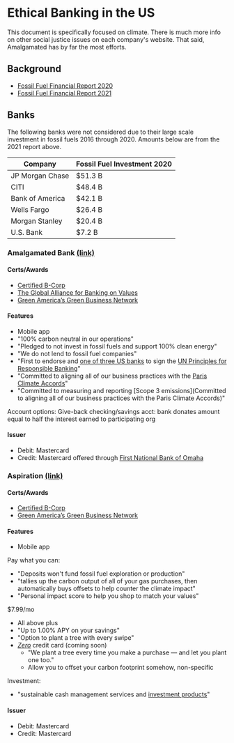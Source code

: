 # Ethical Banking in the US

This document is specifically focused on climate. There is much more info on other social justice issues on each company's website. That said, Amalgamated has by far the most efforts.

## Background

- [Fossil Fuel Financial Report 2020](https://www.ran.org/wp-content/uploads/2020/03/Banking_on_Climate_Change__2020_vF.pdf)
- [Fossil Fuel Financial Report 2021](https://www.ran.org/wp-content/uploads/2021/03/Banking-on-Climate-Chaos-2021.pdf)

## Banks

The following banks were not considered due to their large scale investment in fossil fuels 2016 through 2020.
Amounts below are from the 2021 report above.

| Company          | Fossil Fuel Investment 2020 |
| ---------------- | --------------------------- |
| JP Morgan Chase  | $51.3 B |
| CITI             | $48.4 B |
| Bank of America  | $42.1 B |
| Wells Fargo      | $26.4 B |
| Morgan Stanley   | $20.4 B |
| U.S. Bank        | $7.2 B |

### Amalgamated Bank [(link)](https://www.amalgamatedbank.com)

#### Certs/Awards

- [Certified B-Corp](https://en.wikipedia.org/wiki/B_Corporation_(certification))
- [The Global Alliance for Banking on Values](https://www.gabv.org/the-community/members/banks)
- [Green America’s Green Business Network](https://www.greenamerica.org/all-business-listings?field_search_terms_value=bank&title=)

#### Features

- Mobile app
- "100% carbon neutral in our operations"
- "Pledged to not invest in fossil fuels and support 100% clean energy"
- "We do not lend to fossil fuel companies"
- "First to endorse and [one of three US banks](https://www.unepfi.org/banking/bankingprinciples/signatories/) to sign the [UN Principles for Responsible Banking](https://www.unepfi.org/banking/bankingprinciples/)"
- "Committed to aligning all of our business practices with the [Paris Climate Accords](https://en.wikipedia.org/wiki/Paris_Agreement)"
- "Committed to measuring and reporting [Scope 3 emissions](Committed to aligning all of our business practices with the Paris Climate Accords)"

Account options:
Give-back checking/savings acct: bank donates amount equal to half the interest earned to participating org

#### Issuer

- Debit: Mastercard
- Credit: Mastercard offered through [First National Bank of Omaha](https://www.firstbankcard.com/mpp/amalgamatedbank/consumer/web-mc.html)

### Aspiration [(link)](https://www.aspiration.com/)

#### Certs/Awards

- [Certified B-Corp](https://en.wikipedia.org/wiki/B_Corporation_(certification))
- [Green America’s Green Business Network](https://www.greenamerica.org/all-business-listings?field_search_terms_value=bank&title=)

#### Features

- Mobile app

Pay what you can:
- "Deposits won't fund fossil fuel exploration or production"
- "tallies up the carbon output of all of your gas purchases, then automatically buys offsets to help counter the climate impact"
- "Personal impact score to help you shop to match your values"

$7.99/mo
- All above plus
- "Up to 1.00% APY on your savings"
- "Option to plant a tree with every swipe"
- [_Zero_](https://www.aspiration.com/zero/) credit card (coming soon)
  - "We plant a tree every time you make a purchase — and let you plant one too."
  - Allow you to offset your carbon footprint somehow, non-specific

Investment:
- "sustainable cash management services and [investment products](https://funds.aspiration.com/redwood/)"

#### Issuer

- Debit: Mastercard
- Credit: Mastercard
